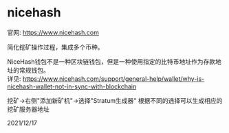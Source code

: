 # nicehash

官网: https://www.nicehash.com  

简化挖矿操作过程，集成多个币种。  

NiceHash钱包不是一种区块链钱包，但是一种使用指定的比特币地址作为存款地址的常规钱包。  
详见: https://www.nicehash.com/support/general-help/wallet/why-is-nicehash-wallet-not-in-sync-with-blockchain  

挖矿->右侧"添加新矿机"->选择"Stratum生成器" 根据不同的选择可以生成相应的挖矿服务器地址  


2021/12/17  
